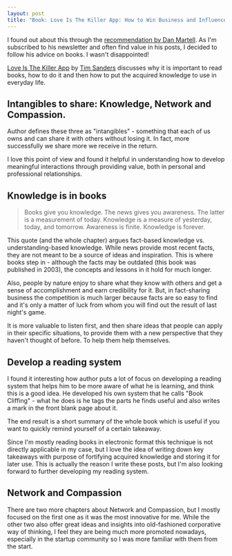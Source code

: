 ```yaml
---
layout: post
title: "Book: Love Is The Killer App: How to Win Business and Influence Friends"
---
```


I found out about this through the [recommendation by Dan Martell](http://www.danmartell.com/5books/).
As I'm subscribed to his newsletter and often find value in his posts, I decided to follow his advice on books.
I wasn't disappointed!

[Love Is The Killer App](http://www.amazon.com/Love-Killer-App-Business-Influence/dp/1400046831) by 
[Tim Sanders](http://timsanders.com/) discusses why it is important to read books, how to do it and then 
how to put the acquired knowledge to use in everyday life.

## Intangibles to share: Knowledge, Network and Compassion.
Author defines these three as "intangibles" - something that each of us owns and can share it with others without
losing it. In fact, more successfully we share more we receive in the return.

I love this point of view and found it helpful in understanding how to develop meaningful interactions through
providing value, both in personal and professional relationships.

## Knowledge is in books

> Books give you knowledge. The news gives you awareness. The latter is a measurement of today. 
> Knowledge is a measure of yesterday, today, and tomorrow. Awareness is finite. Knowledge is forever.

This quote (and the whole chapter) argues fact-based knowledge vs. understanding-based knowledge. While news
provide most recent facts, they are not meant to be a source of ideas and inspiration. This is where books step
in - although the facts may be outdated (this book was published in 2003), the concepts and lessons in it hold
for much longer.

Also, people by nature enjoy to share what they know with others and get a sense of accomplishment and earn credibility for it. But, in fact-sharing business the competition is much larger because facts are so 
easy to find and it's only a matter of luck from whom you will find out the result of last night's game.

It is more valuable to listen first, and then share ideas that people can apply in their specific 
situations, to provide them with a new perspective that they haven't thought of before. 
To help them help themselves.

## Develop a reading system 

I found it interesting how author puts a lot of focus on developing a reading system that helps him to be more
aware of what he is learning, and think this is a good idea.
He developed his own system that he calls "Book Cliffing" - what he does is he tags the parts he finds useful and 
also writes a mark in the front blank page about it.

The end result is a short summary of the whole book which is useful if you want to quickly remind yourself of a
certain takeaway.

Since I'm mostly reading books in electronic format this technique is not directly applicable in my case, but I
love the idea of writing down key takeaways with purpose of fortifying acquired knowledge and storing it for later
use. This is actually the reason I write these posts, but I'm also looking forward to further 
developing my reading system.

## Network and Compassion

There are two more chapters about Network and Compassion, but I mostly focused on the first one as
it was the most innovative for me. While the other two also offer great ideas and insights into 
old-fashioned corporative way of thinking, I feel they are being much more promoted nowadays, 
especially in the startup community so I was more familiar with them from the start.

